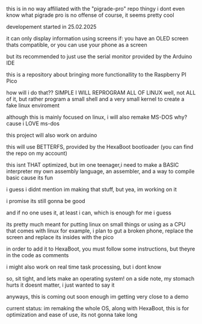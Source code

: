 this is in no way affiliated with the "pigrade-pro" repo thingy
i dont even know what pigrade pro is
no offense of course, it seems pretty cool

developement started in 25.02.2025

it can only display information using screens if:
 you have an OLED screen thats compatible, or
 you can use your phone as a screen

but its recommended to just use the serial monitor provided by the Arduino IDE

this is a repository about bringing more functionallity to the Raspberry PI Pico

how will i do that??
SIMPLE
I WILL REPROGRAM ALL OF LINUX
well, not ALL of it, but rather program a small shell and a very small kernel to create a fake linux enviroment

although this is mainly focused on linux, i will also remake MS-DOS
why?
cause i LOVE ms-dos

this project will also work on arduino

this will use BETTERFS, provided by the HexaBoot bootloader (you can find the repo on my account)

this isnt THAT optimized, but im one teenager,i need to make a BASIC interpreter my own assembly language, an assembler, and a way to compile basic cause its fun

i guess i didnt mention im making that stuff, but yea, im working on it

i promise its still gonna be good

and if no one uses it, at least i can, which is enough for me i guess

its pretty much meant for putting linux on small things or using as a CPU that comes with linux
for example, i plan to gut a broken phone, replace the screen and replace its insides with the pico


in order to add it to HexaBoot, you must follow some instructions, but theyre in the code as comments

i might also work on real time task processing, but i dont know

so, sit tight, and lets make an operating system!
on a side note, my stomach hurts
it doesnt matter, i just wanted to say it

anyways, this is coming out soon enough
im getting very close to a demo

current status: im remaking the whole OS, along with HexaBoot, this is for optimization and ease of use, its not gonna take long
